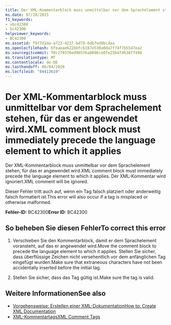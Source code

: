 ```yaml
---
title: Der XML-Kommentarblock muss unmittelbar vor dem Sprachelement stehen, für das er angewendet wird.
ms.date: 07/20/2015
f1_keywords:
- vbc42300
- bc42300
helpviewer_keywords:
- BC42300
ms.assetid: f9f7d1da-a723-4237-bd78-6db7ed8bc4aa
ms.openlocfilehash: 6feaeae622bbfcb167e530a0da7f74f7b5547ea2
ms.sourcegitcommit: f8c270376ed905f6a8896ce0fe25b4f4b38ff498
ms.translationtype: MT
ms.contentlocale: de-DE
ms.lasthandoff: 06/04/2020
ms.locfileid: "84413619"
---
```

# <a name="xml-comment-block-must-immediately-precede-the-language-element-to-which-it-applies"></a><span data-ttu-id="814d6-102">Der XML-Kommentarblock muss unmittelbar vor dem Sprachelement stehen, für das er angewendet wird.</span><span class="sxs-lookup"><span data-stu-id="814d6-102">XML comment block must immediately precede the language element to which it applies</span></span>
<span data-ttu-id="814d6-103">Der XML-Kommentarblock muss unmittelbar vor dem Sprachelement stehen, für das er angewendet wird.</span><span class="sxs-lookup"><span data-stu-id="814d6-103">XML comment block must immediately precede the language element to which it applies.</span></span> <span data-ttu-id="814d6-104">Der XML-Kommentar wird ignoriert.</span><span class="sxs-lookup"><span data-stu-id="814d6-104">XML comment will be ignored.</span></span>  
  
 <span data-ttu-id="814d6-105">Dieser Fehler tritt auch auf, wenn ein Tag falsch platziert oder anderweitig falsch formatiert ist.</span><span class="sxs-lookup"><span data-stu-id="814d6-105">This error will also occur if a tag is misplaced or otherwise malformed.</span></span>  
  
 <span data-ttu-id="814d6-106">**Fehler-ID:** BC42300</span><span class="sxs-lookup"><span data-stu-id="814d6-106">**Error ID:** BC42300</span></span>  
  
## <a name="to-correct-this-error"></a><span data-ttu-id="814d6-107">So beheben Sie diesen Fehler</span><span class="sxs-lookup"><span data-stu-id="814d6-107">To correct this error</span></span>  
  
1. <span data-ttu-id="814d6-108">Verschieben Sie den Kommentarblock, damit er dem Sprachelement voransteht, auf das er angewendet wird.</span><span class="sxs-lookup"><span data-stu-id="814d6-108">Move the comment block to precede the language element to which it applies.</span></span> <span data-ttu-id="814d6-109">Stellen Sie sicher, dass überflüssige Zeichen nicht versehentlich vor dem anfänglichen Tag eingefügt wurden.</span><span class="sxs-lookup"><span data-stu-id="814d6-109">Make sure that extraneous characters have not been accidentally inserted before the initial tag.</span></span>  
  
2. <span data-ttu-id="814d6-110">Stellen Sie sicher, dass das Tag gültig ist.</span><span class="sxs-lookup"><span data-stu-id="814d6-110">Make sure the tag is valid.</span></span>  
  
## <a name="see-also"></a><span data-ttu-id="814d6-111">Weitere Informationen</span><span class="sxs-lookup"><span data-stu-id="814d6-111">See also</span></span>

- [<span data-ttu-id="814d6-112">Vorgehensweise: Erstellen einer XML-Dokumentation</span><span class="sxs-lookup"><span data-stu-id="814d6-112">How to: Create XML Documentation</span></span>](../programming-guide/program-structure/how-to-create-xml-documentation.md)
- [<span data-ttu-id="814d6-113">XML-Kommentartags</span><span class="sxs-lookup"><span data-stu-id="814d6-113">XML Comment Tags</span></span>](../language-reference/xmldoc/index.md)
